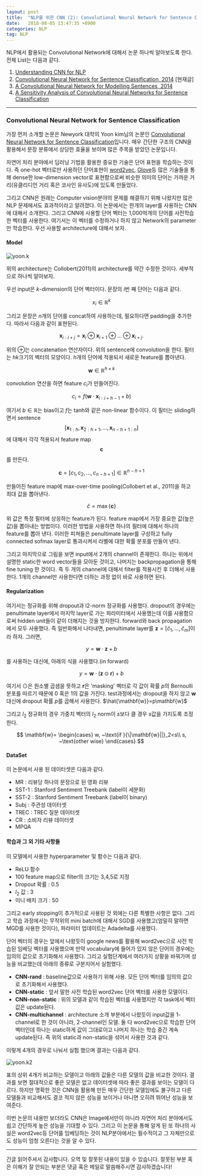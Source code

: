 ```yaml
---
layout: post
title:  "NLP를 위한 CNN (2): Convolutional Neural Network for Sentence Classification"
date:   2018-08-05 13:47:35 +0900
categories: NLP
tag: NLP
---
```


NLP에서 활용되는 Convolutional Network에 대해서 논문 하나씩 알아보도록 한다. 전체 List는 다음과 같다.


1. [Understanding CNN for NLP](https://reniew.github.io/25/)
2. [Convolutional Neural Network for Sentence Classification, 2014](https://reniew.github.io/26/) [현재글]
3. [A Convolutional Neural Network for Modelling Sentences, 2014](https://reniew.github.io/27/)
4. [A Sensitivity Analysis of Convolutional Neural Networks for Sentence Classification](https://reniew.github.io/28/)

---

### Convolutional Neural Network for Sentence Classification


가장 먼저 소개할 논문은 Newyork 대학의 Yoon kim님의 논문인 [Convolutional Neural Network for Sentence Classification](http://www.aclweb.org/anthology/D14-1181)입니다. 매우 간단한 구조의 CNN을 활용해서 문장 분류에서 상당한 효율을 보이며 많은 주목을 받았던 논문입니다.

자연어 처리 분야에서 딥러닝 기법을 활용한 중요한 기술은 단어 표현을 학습하는 것이다. 즉 one-hot 벡터로만 사용하던 단어표현이 [word2vec](https://reniew.github.io/21/), [Glove](https://reniew.github.io/23/)등 많은 기술들을 통해 dense한 low-dimension vector로 표현함으로써 비슷한 의미의 단어는 가까운 거리(유클리디언 거리 혹은 코사인 유사도)에 있도록 만들었다.

그리고 CNN은 원래는 Computer vision분야의 문제를 해결하기 위해 나왔지만 많은 NLP 문제에서도 효과적이라고 알려졌다. 이 논문에서는 한개의 layer를 사용하는 CNN에 대해서 소개한다. 그리고 CNN에 사용할 단어 벡터는 1,000억개의 단어를 사전학습한 벡터를 사용한다. 여기서는 이 벡터를 수정하거나 하지 않고 Network의 parameter만 학습한다. 우선 사용할 architecture에 대해서 보자.

#### Model

![yoon.k](https://i.imgur.com/TNjCKHf.jpg)

위의 architecture는 Collobert(2011)의 architecture를 약간 수정한 것이다. 세부적으로 하나씩 알아보자.

우선 input은 $k$-dimension의 단어 벡터이다. 문장의 $i$번 째 단어는 다음과 같다.

$$
x_i\in\mathbb{R}^k
$$

그리고 문장은 $n$개의 단어를 concat하여 사용하는데, 필요하다면 padding을 추가한다. 따라서 다음과 같이 표현된다.

$$
\mathbf{x}_{i:i+j}=\mathbf{x}_i\oplus \mathbf{x}_{i+1}\oplus ... \oplus \mathbf{x}_{i+j}.
$$

위의 $\oplus$는 concatenation 연산자이다. 위의 sentence에 convolution을 한다. 필터는 $hk$크기의 벡터의 모양이다. $h$개의 단어에 적용되서 새로운 feature를 뽑아낸다.

$$
\mathbf{w}\in\mathbb{R}^{h\times k}
$$

convolution 연산을 하면 feature $c_i$가 만들어진다.

$$
c_i=f(\mathbf{w}\cdot \mathbf{x}_{i:i+h-1}+b)
$$

여기서 $b\in \mathbb{R}$는 bias이고 $f$는 tanh와 같은 non-linear 함수이다. 이 필터는 sliding하면서 sentence $$[\mathbf{x}_{1:h},\mathbf{x}_{2:h+1},...,\mathbf{x}_{n-h+1:n}]$$에 대해서 각각 적용되서 feature map $$\mathbf{c}$$를 만든다.

$$
\mathbf{c}=[c_1,c_2,...,c_{n-h+1}] \in \mathbb{R}^{n-h+1}
$$

만들어진 feature map에 max-over-time pooling(Collobert et al., 2011)을 하고 최대 값을 뽑아낸다.

$$
\hat{c}=\max\{\mathbf{c}\}
$$

위 값은 특정 필터에 상응하는 feature가 된다. feature map에서 가장 중요한 값(높은 값)을 뽑아내는 방법이다. 이러한 방법을 사용하면 하나의 필터에 대해서 하나의 feature를 뽑아 낸다. 이러한 피쳐들은 penultimate layer를 구성하고 fully connected sofmax layer로 통과시켜서 라벨에 대한 확률 분포를 만들어 낸다.

그리고 마지막으로 그림을 보면 input에서 2개의 channel이 존재한다. 하나는 위에서 설명한 static한 word vector들을 모아둔 것이고, 나머지는 backpropagation을 통해 fine tuning 한 것이다. 즉 두 개의 channel에 대해서 filter를 적용시킨 후 더해서 사용한다. 1개의 channel만 사용한다면 더하는 과정 없이 바로 사용하면 된다.

#### Regularization

여기서는 정규화를 위해 dropout과 l2-norm 정규화를 사용했다. dropout의 경우에는 penultimate layer에서 마지막 layer로 가는 파라미터에서 사용했는데 이를 사용함으로써 hidden unit들이 같이 더해지는 것을 방지한다. forward와 back propagation에서 모두 사용했다. 즉 일반화해서 나타내면, penultimate layer를 $\mathbf{z}=[\hat{c}_1,...,\hat{c}_m]$이라 하자. 그러면,

$$
y=\mathbf{w}\cdot\mathbf{z}+b
$$

를 사용하는 대신에, 아래의 식을 사용했다.(in forward)


$$
y=\mathbf{w}\cdot(\mathbf{z}\odot\mathbf{r})+b
$$

여기서 $\odot$은 원소별 곱샘을 뜻하고 $\mathbf{r}$은 'masking' 벡터로 각 값이 확률 $p$의 Bernoulli분포를 따르기 때문에 0 혹은 1의 값을 가진다. test과정에서는 dropout을 하지 않고 $\mathbf{w}$ 대신에 dropout 확률 $p$를 곱해서 사용한다. $\hat{\mathbf{w}}=p\mathbf{w}$

그리고 $l_2$ 정규화의 경우 가중치 벡터의 $l_2$ norm이 $s$보다 클 경우 $s$값을 가지도록 조정한다.

$$
\mathbf{w}=
\begin{cases}
w, ~\text{if }{\|\mathbf{w}||}_2<s\\
s, ~\text{other wise}
\end{cases}
$$

#### DataSet

이 논문에서 사용 된 데이터셋은 다음과 같다.

* MR : 리뷰당 하나의 문장으로 된 영화 리뷰
* SST-1 : Stanford Sentiment Treebank (label이 세분화)
* SST-2 : Stanford Sentiment Treebank (label이 binary)
* Subj : 주관성 데이터셋
* TREC : TREC 질문 데이터셋
* CR : 소비자 리뷰 데이터셋
* MPQA

#### 학습과 그 외 기타 사항들

이 모델에서 사용한 hyperparameter 및 함수는 다음과 같다.

* ReLU 함수
* 100 feature map으로 filter의 크기는 3,4,5로 지정
* Dropout 확률 : 0.5
* $l_2$ 값 : 3
* 미니 배치 크기 : 50

그리고 early stopping이 추가적으로 사용된 것 외에는 다른 특별한 사항은 없다. 그리고 학습 과정에서는 무작위의 mini batch에 대해서 SGD를 사용했고(엄밀히 말하면 MGD를 사용한 것이다), 파라미터 업데이트는 Adadelta를 사용했다.

단어 벡터의 경우는 앞에서 나왔듯이 google news를 활용해 word2vec으로 사전 학습된 임베딩 벡터를 사용했으며 만약 vocabulary에 들어가 있지 않은 단어의 경우에는 임의의 값으로 초기화해서 사용했다. 그리고 실험단계에서 여러가지 상황을 바꿔가며 성능을 비교했는데 아래의 종류로 구분지어서 실험했다.

* **CNN-rand** : baseline값으로 사용하기 위해 사용. 모든 단어 벡터를 임의의 값으로 초기화해서 사용했다.
* **CNN-static** : 앞서 말한 사전 학습된 word2vec 단어 벡터를 사용한 모델이다.
* **CNN-non-static** : 위의 모델과 같이 학습된 벡터를 사용했지만 각 task에서 벡터값은 update된다.
* **CNN-multichannel** : architecture 소개 부분에서 나왔듯이 input값을 1-channel로 한 것이 아니라, 2-channel인 모델. 둘 다 word2vec으로 학습한 단어 벡터인데 하나는 static하게 값이 그대로이고 나머지 하나는 학습 중간 계속 update된다. 즉 위의 static과 non-static을 섞어서 사용한 것과 같다.

이렇게 4개의 경우로 나눠서 실험 했으며 결과는 다음과 같다.

![yoon.k2](https://i.imgur.com/46YUAdQ.jpg)

표의 상위 4개가 비교하는 모델이고 아래의 값들은 다른 모델의 값을 비교한 것이다. 결과를 보면 절대적으로 좋은 모델은 없고 데이터셋에 따라 좋은 결과를 보이는 모델이 다르다. 하지만 명확한 것은 CNN을 활용해 만든 매우 간단한 모델임에도 불구하고 다른 모델들과 비교해서도 결코 적지 않은 성능을 보이거나 아니면 오히려 뛰어난 성능을 보여준다.

이번 논문의 내용만 보더라도 CNN은 Image에서만이 아니라 자연어 처리 분야에서도 쉽고 간단하게 높은 성능을 기대할 수 있다. 그리고 이 논문을 통해 알게 된 또 하나의 사실은 word2vec등 단어를 임베딩하는 것이 NLP분야에서는 필수적이고 그 자체만으로도 성능이 엄청 오른다는 것을 알 수 있다.


---

긴글 읽어주셔서 감사합니다. 오역 및 잘못된 내용이 있을 수 있습니다. 잘못된 부분 혹은 이해가 잘 안되는 부분은 댓글 혹은 메일로 말씀해주시면 감사하겠습니다!
